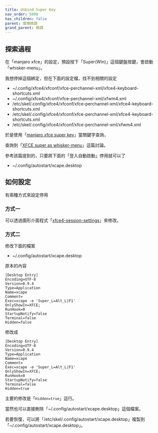 ```yaml
---
title: Unbind Super Key
nav_order: 5090
has_children: false
parent: 環境微調
grand_parent: 微調
---
```



## 探索過程

在「manjaro xfce」的設定，預設按下「Super(Win)」這個鍵盤按鍵，會啟動「whisker-menu」。

我想停掉這個綁定，但在下面的設定檔，找不到相關的設定

* ~/.config/xfce4/xfconf/xfce-perchannel-xml/xfce4-keyboard-shortcuts.xml
* ~/.config/xfce4/xfconf/xfce-perchannel-xml/xfwm4.xml
* /etc/skel/.config/xfce4/xfconf/xfce-perchannel-xml/xfce4-keyboard-shortcuts.xml
* /etc/skel/.config/xfce4/xfconf/xfce-perchannel-xml/xfce4-keyboard-shortcuts.xml
* /etc/skel/.config/xfce4/xfconf/xfce-perchannel-xml/xfwm4.xml


於是使用「[manjaro xfce super key](https://www.google.com/search?q=manjaro+xfce+super+key)」當關鍵字查詢，

查詢到「[XFCE super as whisker-menu](https://forum.manjaro.org/t/xfce-super-as-whisker-menu/57382)」這篇討論。

參考該篇提到的，只要將下面的「登入自動啟動」停用就可以了

* ~/.config/autostart/xcape.desktop

## 如何設定

有兩種方式來設定停用

### 方式一

可以透過圖形介面程式「[xfce4-session-settings](https://docs.xfce.org/xfce/xfce4-session/preferences#application_autostart)」來修改。


### 方式二

修改下面的檔案

* ~/.config/autostart/xcape.desktop

原本的內容

```
[Desktop Entry]
Encoding=UTF-8
Version=0.9.4
Type=Application
Name=xcape
Comment=
Exec=xcape -e 'Super_L=Alt_L|F1'
OnlyShowIn=XFCE;
RunHook=0
StartupNotify=false
Terminal=false
Hidden=false
```

修改成

```
[Desktop Entry]
Encoding=UTF-8
Version=0.9.4
Type=Application
Name=xcape
Comment=
Exec=xcape -e 'Super_L=Alt_L|F1'
OnlyShowIn=XFCE;
RunHook=0
StartupNotify=false
Terminal=false
Hidden=true
```

主要的修改是「`Hidden=true`」這行。

當然也可以直接刪除「~/.config/autostart/xcape.desktop」這個檔案。

若要恢復，可以將「/etc/skel/.config/autostart/xcape.desktop」複製到「~/.config/autostart/xcape.desktop」。
